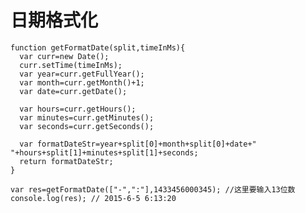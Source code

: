 # 日期格式化 #

	function getFormatDate(split,timeInMs){
	  var curr=new Date();
	  curr.setTime(timeInMs);
	  var year=curr.getFullYear();
	  var month=curr.getMonth()+1;
	  var date=curr.getDate();
	  
	  var hours=curr.getHours();
	  var minutes=curr.getMinutes();
	  var seconds=curr.getSeconds();
	  
	  var formatDateStr=year+split[0]+month+split[0]+date+" "+hours+split[1]+minutes+split[1]+seconds;
	  return formatDateStr;
	}
	
	var res=getFormatDate(["-",":"],1433456000345); //这里要输入13位数
	console.log(res); // 2015-6-5 6:13:20